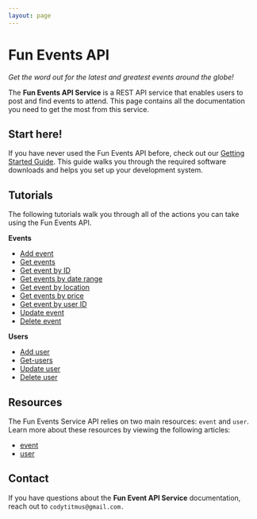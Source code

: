 ```yaml
---
layout: page
---
```

# Fun Events API
_Get the word out for the latest and greatest events around the globe!_

The **Fun Events API Service** is a REST API service that enables users to post and find events to attend. This page contains all the documentation you need to get the most from this service.

## Start here!

If you have never used the Fun Events API before, check out our [Getting Started Guide](tutorials/getting-started.md).
This guide walks you through the required software downloads and helps you set up your development system.

## Tutorials
The following tutorials walk you through all of the actions you can take using the Fun Events API.

**Events**
 - [Add event](tutorials/add-event.md)
 - [Get events](api/get-events.md)
 - [Get event by ID](api/get-event-by-id.md)
 - [Get events by date range](api/get-events-by-date-range.md)
 - [Get event by location](api/get-events-by-location.md)
 - [Get events by price](api/get-events-by-price.md)
 - [Get event by user ID](api/get-event-by-user_id.md)
 - [Update event](tutorials/update-event.md)
 - [Delete event](tutorials/delete-event.md)

**Users**
 - [Add user](tutorials/add-user.md)
 - [Get-users](api/get-users.md)
 - [Update user](tutorials/update-user.md)
 - [Delete user](tutorials/delete-user.md)

## Resources
The Fun Events Service API relies on two main resources: `event` and `user`. Learn more about these resources by viewing the following articles:

- [event](api/event.md)
- [user](api/user.md)

## Contact


If you have questions about the **Fun Event API Service** documentation, reach out to `codytitmus@gmail.com.`

